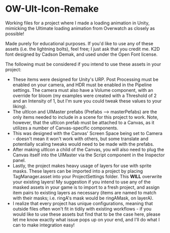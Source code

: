 # OW-Ult-Icon-Remake
Working files for a project where I made a loading animation in Unity, mimicking the Ultimate loading animation from Overwatch as closely as possible! 

Made purely for educational purposes. If you'd like to use any of these assets (i.e. the lightning bolts), feel free; I just ask that you credit me. K2D font designed by Cadson Demak, and used under the Open Font license. 

The following must be considered if you intend to use these assets in your project:
* These items were designed for Unity's URP. Post Processing must be enabled on your camera, and HDR must be enabled in the Pipeline settings. The camera must also have a Volume component, with an override for bloom (my examples were created with a Threshold of 2 and an Intensity of 1, but I'm sure you could tweak these values to your liking).
* The ultIcon and UIMaster prefabs (Prefabs --> masterPefabs) are the only items needed to include in a scene for this project to work. Note, however, that the ultIcon prefab must be attached to a Canvas, as it utilizes a number of Canvas-specific components. 
* This was designed with the Canvas' Screen Space being set to Camera - doesn't mean it won't work with others, but some translate and potentially scaling tweaks would need to be made with the prefabs.
* After making ultIcon a child of the Canvas, you will also need to plug the Canvas itself into the UIMaster via the Script component in the Inspector panel. 
* Lastly, the project makes heavy usage of layers for use with sprite masks. These layers can be imported into a project by placing TagManager.asset into your ProjectSettings folder. This <b>WILL</b> overwrite your existing layers! My suggestion if you intend to use any of the masked assets in your game is to import to a fresh project, and assign item pairs to existing layers as necessary (items are named to match with their masks; i.e. ringA's mask would be ringAMask, on layerA).
* I realize that every project has unique configurations, meaning that outside files often won't fit in tidily with existing workflows - if you would like to use these assets but find that to be the case here, please let me know exactly what issue pops up on your end, and I'll do what I can to make integration easy!
